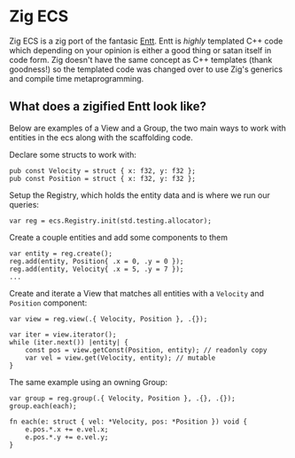 # Zig ECS
Zig ECS is a zig port of the fantasic [Entt](https://github.com/skypjack/entt). Entt is _highly_ templated C++ code which depending on your opinion is either a good thing or satan itself in code form. Zig doesn't have the same concept as C++ templates (thank goodness!) so the templated code was changed over to use Zig's generics and compile time metaprogramming.

## What does a zigified Entt look like?
Below are examples of a View and a Group, the two main ways to work with entities in the ecs along with the scaffolding code.

Declare some structs to work with:
```zig
pub const Velocity = struct { x: f32, y: f32 };
pub const Position = struct { x: f32, y: f32 };
```

Setup the Registry, which holds the entity data and is where we run our queries:
```zig
var reg = ecs.Registry.init(std.testing.allocator);
```

Create a couple entities and add some components to them
```zig
var entity = reg.create();
reg.add(entity, Position{ .x = 0, .y = 0 });
reg.add(entity, Velocity{ .x = 5, .y = 7 });
...
```

Create and iterate a View that matches all entities with a `Velocity` and `Position` component:
```zig
var view = reg.view(.{ Velocity, Position }, .{});

var iter = view.iterator();
while (iter.next()) |entity| {
    const pos = view.getConst(Position, entity); // readonly copy
    var vel = view.get(Velocity, entity); // mutable
}
```

The same example using an owning Group:
```zig
var group = reg.group(.{ Velocity, Position }, .{}, .{});
group.each(each);

fn each(e: struct { vel: *Velocity, pos: *Position }) void {
    e.pos.*.x += e.vel.x;
    e.pos.*.y += e.vel.y;
}
```
